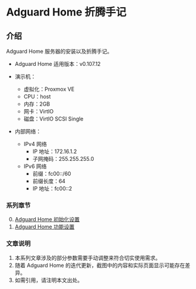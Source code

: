 # Adguard Home 折腾手记

## 介绍
Adguard Home 服务器的安装以及折腾手记。

- Adguard Home 适用版本：v0.107.12

- 演示机：
    - 虚拟化：Proxmox VE
    - CPU：host
    - 内存：2GB
    - 网卡：VirtIO
    - 磁盘：VirtIO SCSI Single

- 内部网络：
    - IPv4 网络
        - IP 地址：172.16.1.2
        - 子网掩码：255.255.255.0
    - IPv6 网络
        - 前缀：fc00::/60
        - 前缀长度：64
        - IP 地址：fc00::2


### 系列章节

0.  [Adguard Home 初始化设置](./0.ADH初始化设置.md)  
1.  [Adguard Home 功能设置](./1.ADH功能设置.md)  

### 文章说明

1.  本系列文章涉及的部分参数需要手动调整来符合切实使用需求。
2.  随着 Adguard Home 的迭代更新，截图中的内容和实际页面显示可能存在差异。
3.  如需引用，请注明本文出处。

